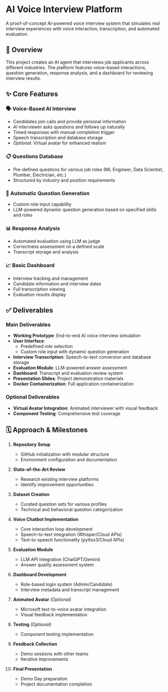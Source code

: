 # AI Voice Interview Platform

A proof-of-concept AI-powered voice interview system that simulates real interview experiences with voice interaction, transcription, and automated evaluation.

## 🎯 Overview

This project creates an AI agent that interviews job applicants across different industries. The platform features voice-based interactions, question generation, response analysis, and a dashboard for reviewing interview results.

## ✨ Core Features

### 🗣️ Voice-Based AI Interview
- Candidates join calls and provide personal information
- AI interviewer asks questions and follows up naturally
- Timed responses with manual completion trigger
- Speech transcription and database storage
- *Optional:* Virtual avatar for enhanced realism

### 📋 Questions Database
- Pre-defined questions for various job roles (ML Engineer, Data Scientist, Plumber, Electrician, etc.)
- Structured by industry and position requirements

### 🤖 Automatic Question Generation
- Custom role input capability
- LLM-powered dynamic question generation based on specified skills and roles

### 📊 Response Analysis
- Automated evaluation using LLM as judge
- Correctness assessment on a defined scale
- Transcript storage and analysis

### 📈 Basic Dashboard
- Interview tracking and management
- Candidate information and interview dates
- Full transcription viewing
- Evaluation results display

## ✅ Deliverables

### Main Deliverables
- **Working Prototype**: End-to-end AI voice interview simulation
- **User Interface**:
  - Predefined role selection
  - Custom role input with dynamic question generation
- **Interview Transcription**: Speech-to-text conversion and database storage
- **Evaluation Module**: LLM-powered answer assessment
- **Dashboard**: Transcript and evaluation review system
- **Presentation Slides**: Project demonstration materials
- **Docker Containerization**: Full application containerization

### Optional Deliverables
- **Virtual Avatar Integration**: Animated interviewer with visual feedback
- **Component Testing**: Comprehensive test coverage

## 🗓️ Approach & Milestones

1. **Repository Setup**
   - GitHub initialization with modular structure
   - Environment configuration and documentation

2. **State-of-the-Art Review**
   - Research existing interview platforms
   - Identify improvement opportunities

3. **Dataset Creation**
   - Curated question sets for various profiles
   - Technical and behavioral question categorization

4. **Voice Chatbot Implementation**
   - Core interaction loop development
   - Speech-to-text integration (Whisper/Cloud APIs)
   - Text-to-speech functionality (pyttsx3/Cloud APIs)

5. **Evaluation Module**
   - LLM API integration (ChatGPT/Gemini)
   - Answer quality assessment system

6. **Dashboard Development**
   - Role-based login system (Admin/Candidate)
   - Interview metadata and transcript management

7. **Animated Avatar** *(Optional)*
   - Microsoft text-to-voice avatar integration
   - Visual feedback implementation

8. **Testing** *(Optional)*
   - Component testing implementation

9. **Feedback Collection**
   - Demo sessions with other teams
   - Iterative improvements

10. **Final Presentation**
    - Demo Day preparation
    - Project documentation completion
